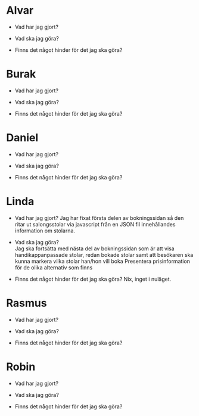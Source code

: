 # Alvar

   * Vad har jag gjort? 

   * Vad ska jag göra?  

   * Finns det något hinder för det jag ska göra?


# Burak

   * Vad har jag gjort? 

   * Vad ska jag göra?  

   * Finns det något hinder för det jag ska göra?


# Daniel

   * Vad har jag gjort? 

   * Vad ska jag göra?  

   * Finns det något hinder för det jag ska göra?


# Linda

   * Vad har jag gjort? 
   Jag har fixat första delen av bokningssidan så den ritar ut salongsstolar via javascript från en JSON fil innehållandes information om stolarna.

   * Vad ska jag göra?  
   Jag ska fortsätta med nästa del av bokningssidan som är att visa handikappanpassade stolar, redan bokade stolar samt att besökaren ska kunna markera vilka stolar han/hon vill boka
   Presentera prisinformation för de olika alternativ som finns

   * Finns det något hinder för det jag ska göra?
   Nix, inget i nuläget.


# Rasmus

   * Vad har jag gjort? 

   * Vad ska jag göra?  
   
   * Finns det något hinder för det jag ska göra?


# Robin

   * Vad har jag gjort? 

   * Vad ska jag göra?  

   * Finns det något hinder för det jag ska göra?